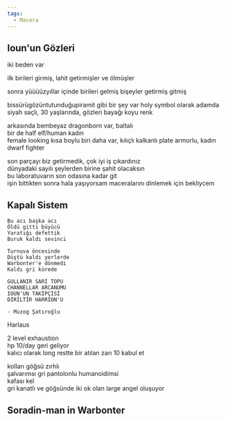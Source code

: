 ```yaml
---  
tags:  
  - Macera  
---  
```

## Ioun'un Gözleri  
  
iki beden var  
  
  
  
ilk birileri girmiş, lahit getirmişler ve ölmüşler  
  
sonra yüüüüzyıllar içinde birileri gelmiş bişeyler getirmiş gitmiş  
  
  
  
  
bissürügözüntutunduğupiramit gibi bir şey var holy symbol olarak adamda  
siyah saçlı, 30 yaşlarında, gözleri bayağı koyu renk  
  
  
arkasında bembeyaz dragonborn var, baltalı  
bir de half elf/human kadın  
female looking kısa boylu biri daha var, kılıçlı kalkanlı plate armorlu, kadın dwarf fighter  
  
  
son parçayı biz getirmedik, çok iyi iş çıkardınız  
dünyadaki sayılı şeylerden birine şahit olacaksın  
bu laboratuvarın son odasına kadar git  
işin bittikten sonra hala yaşıyorsam maceralarını dinlemek için bekliycem  
  
## Kapalı Sistem  
  
```  
Bu acı başka acı  
Öldü gitti büyücü  
Yaratığı defettik  
Buruk kaldı sevinci  
  
Turnuva öncesinde  
Düştü kaldı yerlerde  
Warbonter'e dönmedi  
Kaldı gri kürede  
  
GULLANIR SARI TOPU  
CHANNELLAR ARCANUMU  
IOUN'UN TAKİPÇİSİ  
DİRİLTİR HARRION'U  
  
- Muzog Şatıroğlu  
```  
  
  
  
Harlaus  
  
  
2 level exhaustion  
hp 10/day geri geliyor  
kalıcı olarak long restte bir atılan zarı 10 kabul et  
  
  
  
  
kolları göğsü zırhlı  
şalvarımsı gri pantolonlu humanoidimsi  
kafası kel  
gri kanatlı ve göğsünde iki ok olan large angel oluşuyor  
  
## Soradin-man in Warbonter  
  
